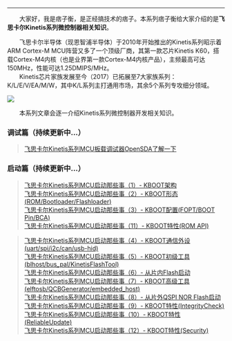 ----
　　大家好，我是痞子衡，是正经搞技术的痞子。本系列痞子衡给大家介绍的是**飞思卡尔Kinetis系列微控制器相关知识**。  

　　飞思卡尔半导体（现恩智浦半导体）于2010年开始推出的Kinetis系列昭示着ARM Cortex-M MCU阵营又多了一个顶级厂商，其第一款芯片Kinetis K60，搭载Cortex-M4内核（也是业界第一款Cortex-M4内核产品），主频最高可达150MHz，性能可达1.25DMIPS/MHz。  
　　Kinetis芯片家族发展至今（2017）已拓展至7大家族系列：K/L/E/V/EA/M/W，其中K/L系列主打通用市场，其余5个系列专攻细分领域。  

<img src="http://odox9r8vg.bkt.clouddn.com/image/cnblogs/Kinetis_k_l_v_e_ea_series.png" style="zoom:100%" />

　　本系列文章会逐一介绍Kinetis系列微控制器开发相关知识。  

### 调试篇（持续更新中...）
> [飞思卡尔Kinetis系列MCU板载调试器OpenSDA了解一下]()  

### 启动篇（持续更新中...）
> [飞思卡尔Kinetis系列MCU启动那些事（1）- KBOOT架构](https://www.cnblogs.com/henjay724/p/9316150.html)  
> [飞思卡尔Kinetis系列MCU启动那些事（2）- KBOOT形态(ROM/Bootloader/Flashloader)](https://www.cnblogs.com/henjay724/p/9322963.html)  
> [飞思卡尔Kinetis系列MCU启动那些事（3）- KBOOT配置(FOPT/BOOT Pin/BCA)](https://www.cnblogs.com/henjay724/p/9350462.html)  
> [飞思卡尔Kinetis系列MCU启动那些事（11）- KBOOT特性(ROM API)](http://www.cnblogs.com/henjay724/p/9351763.html)  

> [飞思卡尔Kinetis系列MCU启动那些事（4）- KBOOT通信外设(uart/spi/i2c/can/usb-hid)]()  
> [飞思卡尔Kinetis系列MCU启动那些事（5）- KBOOT初级工具(blhost/bus_pal/KinetisFlashTool)]()  
> [飞思卡尔Kinetis系列MCU启动那些事（6）- 从片内Flash启动]()  
> [飞思卡尔Kinetis系列MCU启动那些事（7）- KBOOT高级工具(elftosb/QCBGenerator/embedded_host)]()  
> [飞思卡尔Kinetis系列MCU启动那些事（8）- 从片外QSPI NOR Flash启动]()  
> [飞思卡尔Kinetis系列MCU启动那些事（9）- KBOOT特性(IntegrityCheck)]()  
> [飞思卡尔Kinetis系列MCU启动那些事（10）- KBOOT特性(ReliableUpdate)]()  
> [飞思卡尔Kinetis系列MCU启动那些事（12）- KBOOT特性(Security)]()  

